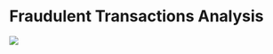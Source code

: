 # Fraudulent Transactions Analysis
![](https://github.com/KoreJosh/Fraudulent-Transactions-Analysis/blob/main/fraud1.jpg)
